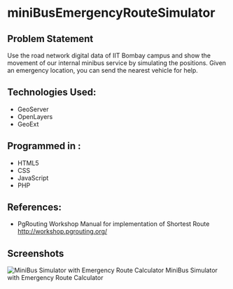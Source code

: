 miniBusEmergencyRouteSimulator
==============================

Problem Statement 
-----------------
Use the road network digital data of IIT Bombay campus and show the movement of our internal minibus service by simulating the positions. Given an emergency location, you can send the nearest vehicle for help.

Technologies Used:
-----------------
* GeoServer
* OpenLayers
* GeoExt

Programmed in :
---------------
* HTML5
* CSS
* JavaScript
* PHP

References:
------------
* PgRouting Workshop Manual for implementation of Shortest Route
  http://workshop.pgrouting.org/

Screenshots
------------
![MiniBus Simulator with Emergency Route Calculator](https://raw.github.com/abhishekvp/miniBusEmergencyRouteSimulator/master/Screenshots/MiniBusSimulator.png)
MiniBus Simulator with Emergency Route Calculator

